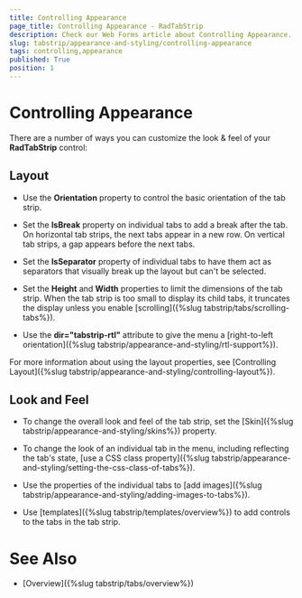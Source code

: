 ```yaml
---
title: Controlling Appearance
page_title: Controlling Appearance - RadTabStrip
description: Check our Web Forms article about Controlling Appearance.
slug: tabstrip/appearance-and-styling/controlling-appearance
tags: controlling,appearance
published: True
position: 1
---
```


# Controlling Appearance



There are a number of ways you can customize the look & feel of your **RadTabStrip** control:

## Layout

* Use the **Orientation** property to control the basic orientation of the tab strip.

* Set the **IsBreak** property on individual tabs to add a break after the tab. On horizontal tab strips, the next tabs appear in a new row. On vertical tab strips, a gap appears before the next tabs.

* Set the **IsSeparator** property of individual tabs to have them act as separators that visually break up the layout but can't be selected.

* Set the **Height** and **Width** properties to limit the dimensions of the tab strip. When the tab strip is too small to display its child tabs, it truncates the display unless you enable [scrolling]({%slug tabstrip/tabs/scrolling-tabs%}).

* Use the **dir="tabstrip-rtl"** attribute to give the menu a [right-to-left orientation]({%slug tabstrip/appearance-and-styling/rtl-support%}).

For more information about using the layout properties, see [Controlling Layout]({%slug tabstrip/appearance-and-styling/controlling-layout%}).

## Look and Feel

* To change the overall look and feel of the tab strip, set the [Skin]({%slug tabstrip/appearance-and-styling/skins%}) property.

* To change the look of an individual tab in the menu, including reflecting the tab's state, [use a CSS class property]({%slug tabstrip/appearance-and-styling/setting-the-css-class-of-tabs%}).

* Use the properties of the individual tabs to [add images]({%slug tabstrip/appearance-and-styling/adding-images-to-tabs%}).

* Use [templates]({%slug tabstrip/templates/overview%}) to add controls to the tabs in the tab strip.

# See Also

 * [Overview]({%slug tabstrip/tabs/overview%})
